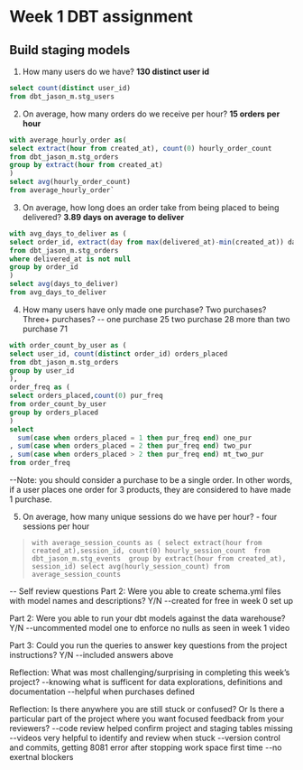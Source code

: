 # Week 1 DBT assignment
## Build staging models


1. How many users do we have? **130 distinct user id**

~~~~sql
select count(distinct user_id) 
from dbt_jason_m.stg_users
~~~~

2. On average, how many orders do we receive per hour? **15 orders per hour**

~~~~sql
with average_hourly_order as( 
select extract(hour from created_at), count(0) hourly_order_count 
from dbt_jason_m.stg_orders 
group by extract(hour from created_at)
) 
select avg(hourly_order_count) 
from average_hourly_order`
~~~~

3. On average, how long does an order take from being placed to being delivered? **3.89 days on average to deliver**

~~~~sql
with avg_days_to_deliver as (
select order_id, extract(day from max(delivered_at)-min(created_at)) days_to_deliver 
from dbt_jason_m.stg_orders 
where delivered_at is not null
group by order_id
)
select avg(days_to_deliver) 
from avg_days_to_deliver
~~~~


4. How many users have only made one purchase? Two purchases? Three+ purchases? -- one purchase 25 two purchase 28 more than two purchase 71


~~~~sql
with order_count_by_user as (
select user_id, count(distinct order_id) orders_placed
from dbt_jason_m.stg_orders 
group by user_id
),
order_freq as (
select orders_placed,count(0) pur_freq 
from order_count_by_user
group by orders_placed
)
select 
  sum(case when orders_placed = 1 then pur_freq end) one_pur
, sum(case when orders_placed = 2 then pur_freq end) two_pur
, sum(case when orders_placed > 2 then pur_freq end) mt_two_pur 
from order_freq
~~~~

--Note: you should consider a purchase to be a single order. In other words, if a user places one order for 3 products, they are considered to have made 1 purchase.

5. On average, how many unique sessions do we have per hour? - four sessions per hour

>`with average_session_counts as (
select extract(hour from created_at),session_id, count(0) hourly_session_count 
from dbt_jason_m.stg_events 
group by extract(hour from created_at), session_id)
select avg(hourly_session_count)
from average_session_counts`

-- Self review questions
Part 2: Were you able to create schema.yml files with model names and descriptions? Y/N
    --created for free in week 0 set up

Part 2: Were you able to run your dbt models against the data warehouse? Y/N
    --uncommented model one to enforce no nulls as seen in week 1 video

Part 3: Could you run the queries to answer key questions from the project instructions? Y/N
    --included answers above

Reflection: What was most challenging/surprising in completing this week’s project?
    --knowing what is sufficent for data explorations, definitions and documentation
    --helpful when purchases defined

Reflection: Is there anywhere you are still stuck or confused? Or Is there a particular part of the project where you want focused feedback from your reviewers?
    --code review helped confirm project and staging tables missing
    --videos very helpful to identify and review when stuck
    --version control and commits, getting 8081 error after stopping work space first time
    --no exertnal blockers
